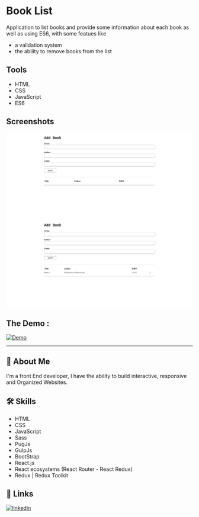 
# Book List

Application to list books and provide some information about each book as well as using ES6, with some featues like
- a validation system
- the ability to remove books from the list
## Tools

- HTML
- CSS
- JavaScript
- ES6
## Screenshots

![BookList1](https://github.com/AbdulrahmanIsmael/Book-List-App/blob/main/screenshots/1.png)
![BookList2](https://github.com/AbdulrahmanIsmael/Book-List-App/blob/main/screenshots/2.png)


## The Demo :

[![Demo](https://img.shields.io/badge/Demo-000000?style=for-the-badge&logo=vercel&logoColor=white)](https://book-list-app-navy.vercel.app/)

---

## 🚀 About Me
I'm a front End developer, I have the ability to build interactive, responsive and Organized Websites.


## 🛠 Skills
- HTML
- CSS
- JavaScript
- Sass
- PugJs
- GulpJs
- BootStrap
- React.js
- React ecosystems (React Router - React Redux)
- Redux | Redux Toolkit 


## 🔗 Links
[![linkedin](https://img.shields.io/badge/linkedin-0A66C2?style=for-the-badge&logo=linkedin&logoColor=white)](https://www.linkedin.com/in/abdulrahman-mohammed22/)

